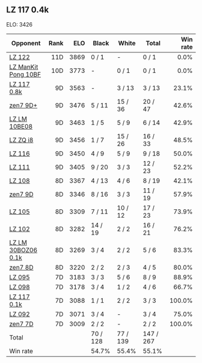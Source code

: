 ## LZ 117 0.4k ##

ELO: 3426

Opponent | Rank | ELO | Black | White | Total | Win rate
---------|-----:|----:|-------|-------|-------|-------:
[LZ 122](LZ%20122.md) | 11D | 3869 | 0 / 1 | - | 0 / 1 | 0.0%
[LZ ManKit Pong 10BF](LZ%20ManKit%20Pong%2010BF.md) | 10D | 3773 | - | 0 / 1 | 0 / 1 | 0.0%
[LZ 117 0.8k](LZ%20117%200.8k.md) | 9D | 3563 | - | 3 / 13 | 3 / 13 | 23.1%
[zen7 9D+](zen7%209D+.md) | 9D | 3476 | 5 / 11 | 15 / 36 | 20 / 47 | 42.6%
[LZ LM 10BE08](LZ%20LM%2010BE08.md) | 9D | 3463 | 1 / 5 | 5 / 9 | 6 / 14 | 42.9%
[LZ ZQ i8](LZ%20ZQ%20i8.md) | 9D | 3456 | 1 / 7 | 15 / 26 | 16 / 33 | 48.5%
[LZ 116](LZ%20116.md) | 9D | 3450 | 4 / 9 | 5 / 9 | 9 / 18 | 50.0%
[LZ 111](LZ%20111.md) | 9D | 3405 | 9 / 20 | 3 / 3 | 12 / 23 | 52.2%
[LZ 108](LZ%20108.md) | 8D | 3367 | 4 / 13 | 4 / 6 | 8 / 19 | 42.1%
[zen7 9D](zen7%209D.md) | 8D | 3346 | 8 / 16 | 3 / 3 | 11 / 19 | 57.9%
[LZ 105](LZ%20105.md) | 8D | 3309 | 7 / 11 | 10 / 12 | 17 / 23 | 73.9%
[LZ 102](LZ%20102.md) | 8D | 3282 | 14 / 19 | 2 / 2 | 16 / 21 | 76.2%
[LZ LM 30BOZ06 0.1k](LZ%20LM%2030BOZ06%200.1k.md) | 8D | 3269 | 3 / 4 | 2 / 2 | 5 / 6 | 83.3%
[zen7 8D](zen7%208D.md) | 8D | 3220 | 2 / 2 | 2 / 3 | 4 / 5 | 80.0%
[LZ 095](LZ%20095.md) | 7D | 3183 | 3 / 3 | 5 / 6 | 8 / 9 | 88.9%
[LZ 098](LZ%20098.md) | 7D | 3178 | 3 / 4 | 1 / 2 | 4 / 6 | 66.7%
[LZ 117 0.1k](LZ%20117%200.1k.md) | 7D | 3088 | 1 / 1 | 2 / 2 | 3 / 3 | 100.0%
[LZ 092](LZ%20092.md) | 7D | 3071 | 3 / 4 | - | 3 / 4 | 75.0%
[zen7 7D](zen7%207D.md) | 7D | 3009 | 2 / 2 | - | 2 / 2 | 100.0%
Total | | | 70 / 128 | 77 / 139 | 147 / 267 | 
Win rate| | | 54.7% | 55.4% | 55.1% | 
